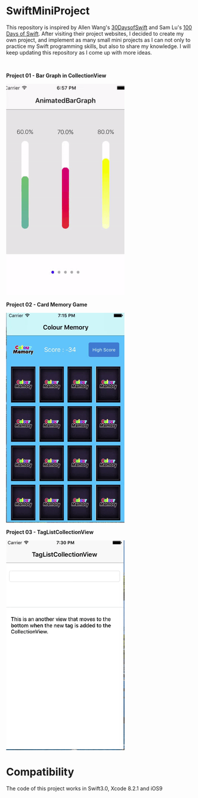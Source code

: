 # SwiftMiniProject

This repository is inspired by Allen Wang's [30DaysofSwift](https://github.com/allenwong/30DaysofSwift/blob/master/README.md) and Sam Lu's [100 Days of Swift](http://samvlu.com/). After visiting their project websites, I decided to create my own project, and implement as many small mini projects as I can not only to practice my Swift programming skills, but also to share my knowledge. I will keep updating this repository as I come up with more ideas.

<br /> 

**Project 01 - Bar Graph in CollectionView**
<br />

![Alt text](GIFs/AnimatedBarGraph.gif)

**Project 02 - Card Memory Game**
<br />

![Alt text](GIFs/CardMemoryGame.gif)

**Project 03 - TagListCollectionView**
<br />

![Alt text](GIFs/TagListCollectionView.gif)


# Compatibility 
The code of this project works in Swift3.0, Xcode 8.2.1 and iOS9 